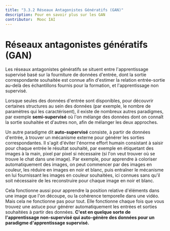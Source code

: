 ```yaml
---
title: "3.3.2 Réseaux Antagonistes Génératifs (GAN)"
description: Pour en savoir plus sur les GAN
contributor:  Mooc IAI
---
```

# Réseaux antagonistes génératifs (GAN)
Les réseaux antagonistes génératifs se situent entre l'apprentissage supervisé basé sur la fourniture de données d'entrée, dont la sortie correspondante souhaitée est connue afin d'estimer la relation entrée-sortie au-delà des échantillons fournis pour la formation, et l'apprentissage non supervisé.

Lorsque seules des données d'entrée sont disponibles, pour découvrir certaines structures au sein des données (par exemple, le nombre de paramètres qui les caractérisent), il existe de nombreux autres paradigmes, par exemple **semi-supervisé** où l'on mélange des données dont on connaît la sortie souhaitée et d'autres non, afin de mélanger les deux approches.

Un autre paradigme dit **auto-supervisé** consiste, à partir de données d'entrée, à trouver un mécanisme externe pour générer les sorties correspondantes. Il s'agit d'éviter l'énorme effort humain consistant à saisir pour chaque entrée le résultat souhaité, par exemple en étiquetant des images à la main, pixel par pixel si nécessaire (si l'on veut trouver où se trouve le chat dans une image). Par exemple, pour apprendre à coloriser automatiquement des images, on peut commencer par des images en couleur, les réduire en images en noir et blanc, puis entraîner le mécanisme en lui fournissant les images en couleur souhaitées, ici connues sans qu'il soit nécessaire de les reconstruire pour chaque image en noir et blanc.

Cela fonctionne aussi pour apprendre la position relative d'éléments dans une image que l'on découpe, ou la cohérence temporelle dans une vidéo. Mais cela ne fonctionne pas pour tout. Elle fonctionne chaque fois que vous trouvez une astuce pour générer automatiquement les entrées et sorties souhaitées à partir des données. **C'est en quelque sorte de l'apprentissage non-supervisé qui auto-génère des données pour un paradigme d'apprentissage supervisé.**

